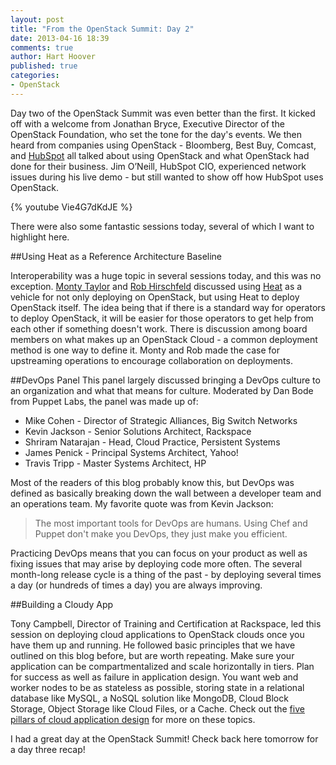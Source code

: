 ```yaml
---
layout: post
title: "From the OpenStack Summit: Day 2"
date: 2013-04-16 18:39
comments: true
author: Hart Hoover
published: true
categories: 
- OpenStack
---
```

Day two of the OpenStack Summit was even better than the first. It kicked off with a welcome from Jonathan Bryce, Executive Director of the OpenStack Foundation, who set the tone for the day's events. We then heard from companies using OpenStack - Bloomberg, Best Buy, Comcast, and [HubSpot](http://www.rackspace.com/blog/how-hubspot-uses-the-open-hybrid-cloud/) all talked about using OpenStack and what OpenStack had done for their business. Jim O’Neill, HubSpot CIO, experienced network issues during his live demo - but still wanted to show off how HubSpot uses OpenStack.<!--More-->

{% youtube Vie4G7dKdJE %}

There were also some fantastic sessions today, several of which I want to highlight here.

##Using Heat as a Reference Architecture Baseline

Interoperability was a huge topic in several sessions today, and this was no exception. [Monty Taylor](https://twitter.com/e_monty) and [Rob Hirschfeld](https://twitter.com/zehicle) discussed using [Heat](https://wiki.openstack.org/wiki/Heat) as a vehicle for not only deploying on OpenStack, but using Heat to deploy OpenStack itself. The idea being that if there is a standard way for operators to deploy OpenStack, it will be easier for those operators to get help from each other if something doesn't work. There is discussion among board members on what makes up an OpenStack Cloud - a common deployment method is one way to define it. Monty and Rob made the case for upstreaming operations to encourage collaboration on deployments.

##DevOps Panel
This panel largely discussed bringing a DevOps culture to an organization and what that means for culture. Moderated by Dan Bode from Puppet Labs, the panel was made up of:

* Mike Cohen - Director of Strategic Alliances, Big Switch Networks
* Kevin Jackson - Senior Solutions Architect, Rackspace
* Shriram Natarajan - Head, Cloud Practice, Persistent Systems
* James Penick - Principal Systems Architect, Yahoo!
* Travis Tripp - Master Systems Architect, HP

Most of the readers of this blog probably know this, but DevOps was defined as basically breaking down the wall between a developer team and an operations team. My favorite quote was from Kevin Jackson:

> The most important tools for DevOps are humans. Using Chef and Puppet don't make you DevOps, they just make you efficient.

Practicing DevOps means that you can focus on your product as well as fixing issues that may arise by deploying code more often. The several month-long release cycle is a thing of the past - by deploying several times a day (or hundreds of times a day) you are always improving.

##Building a Cloudy App

Tony Campbell, Director of Training and Certification at Rackspace, led this session on deploying cloud applications to OpenStack clouds once you have them up and running. He followed basic principles that we have outlined on this blog before, but are worth repeating. Make sure your application can be compartmentalized and scale horizontally in tiers. Plan for success as well as failure in application design. You want web and worker nodes to be as stateless as possible, storing state in a relational database like MySQL, a NoSQL solution like MongoDB, Cloud Block Storage, Object Storage like Cloud Files, or a Cache. Check out the [five pillars of cloud application design](http://devops.rackspace.com/blog/categories/five-pillars/) for more on these topics.

I had a great day at the OpenStack Summit! Check back here tomorrow for a day three recap!
